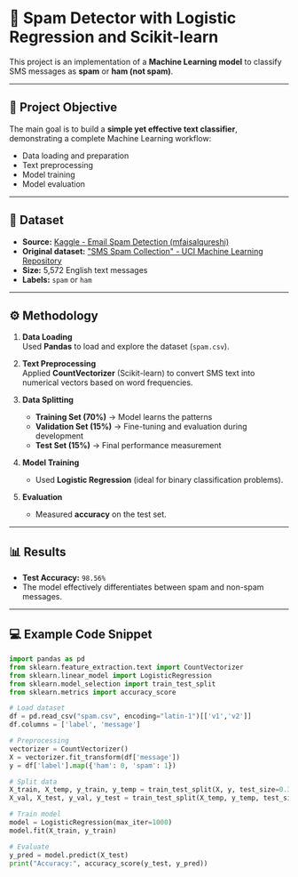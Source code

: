 # 📧 Spam Detector with Logistic Regression and Scikit-learn

This project is an implementation of a **Machine Learning model** to classify SMS messages as **spam** or **ham (not spam)**.

---

## 🎯 Project Objective
The main goal is to build a **simple yet effective text classifier**, demonstrating a complete Machine Learning workflow:
- Data loading and preparation
- Text preprocessing
- Model training
- Model evaluation

---

## 📂 Dataset
- **Source:** [Kaggle - Email Spam Detection (mfaisalqureshi)]([https://www.kaggle.com](https://www.kaggle.com/code/mfaisalqureshi/email-spam-detection-98-accuracy))
- **Original dataset:** ["SMS Spam Collection" - UCI Machine Learning Repository](https://archive.ics.uci.edu/ml/datasets/sms+spam+collection)
- **Size:** 5,572 English text messages  
- **Labels:** `spam` or `ham`

---

## ⚙️ Methodology
1. **Data Loading**  
   Used **Pandas** to load and explore the dataset (`spam.csv`).

2. **Text Preprocessing**  
   Applied **CountVectorizer** (Scikit-learn) to convert SMS text into numerical vectors based on word frequencies.

3. **Data Splitting**
   - **Training Set (70%)** → Model learns the patterns  
   - **Validation Set (15%)** → Fine-tuning and evaluation during development  
   - **Test Set (15%)** → Final performance measurement  

4. **Model Training**  
   - Used **Logistic Regression** (ideal for binary classification problems).

5. **Evaluation**  
   - Measured **accuracy** on the test set.  

---

## 📊 Results
- **Test Accuracy:** `98.56%`  
- The model effectively differentiates between spam and non-spam messages.  

---

## 💻 Example Code Snippet
```python
import pandas as pd
from sklearn.feature_extraction.text import CountVectorizer
from sklearn.linear_model import LogisticRegression
from sklearn.model_selection import train_test_split
from sklearn.metrics import accuracy_score

# Load dataset
df = pd.read_csv("spam.csv", encoding="latin-1")[['v1','v2']]
df.columns = ['label', 'message']

# Preprocessing
vectorizer = CountVectorizer()
X = vectorizer.fit_transform(df['message'])
y = df['label'].map({'ham': 0, 'spam': 1})

# Split data
X_train, X_temp, y_train, y_temp = train_test_split(X, y, test_size=0.3, random_state=42)
X_val, X_test, y_val, y_test = train_test_split(X_temp, y_temp, test_size=0.5, random_state=42)

# Train model
model = LogisticRegression(max_iter=1000)
model.fit(X_train, y_train)

# Evaluate
y_pred = model.predict(X_test)
print("Accuracy:", accuracy_score(y_test, y_pred))
